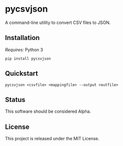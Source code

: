 pycsvjson
=========
A command-line utility to convert CSV files to JSON.

Installation
------------
*Requires:* Python 3

`pip install pycsvjson`

Quickstart
----------
`pycsvjson <csvfile> <mappingfile> --output <outfile>`

Status
------
This software should be considered Alpha.

License
-------
This project is released under the MIT License.
